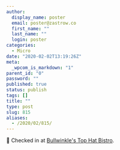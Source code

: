 ```yaml
---
author:
  display_name: poster
  email: poster@zastrow.co
  first_name: ""
  last_name: ""
  login: poster
categories:
  - Micro
date: "2020-02-02T13:19:26Z"
meta:
  _wpcom_is_markdown: "1"
parent_id: "0"
password: ""
published: true
status: publish
tags: []
title: ""
type: post
slug: 815
aliases:
  - /2020/02/815/
---
```

<p><span>📍</span> Checked in at <a href="http://foursquare.com/v/4b786043f964a5208dc92ee3">Bullwinkle's Top Hat Bistro</a>.</p>
